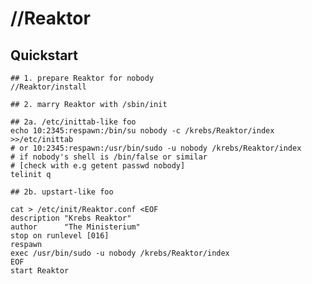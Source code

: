 # //Reaktor

## Quickstart

    ## 1. prepare Reaktor for nobody
    //Reaktor/install

    ## 2. marry Reaktor with /sbin/init

    ## 2a. /etc/inittab-like foo
    echo 10:2345:respawn:/bin/su nobody -c /krebs/Reaktor/index >>/etc/inittab
    # or 10:2345:respawn:/usr/bin/sudo -u nobody /krebs/Reaktor/index
    # if nobody's shell is /bin/false or similar
    # [check with e.g getent passwd nobody]
    telinit q

    ## 2b. upstart-like foo

    cat > /etc/init/Reaktor.conf <EOF
    description "Krebs Reaktor"
    author      "The Ministerium"
    stop on runlevel [016]
    respawn
    exec /usr/bin/sudo -u nobody /krebs/Reaktor/index
    EOF
    start Reaktor
